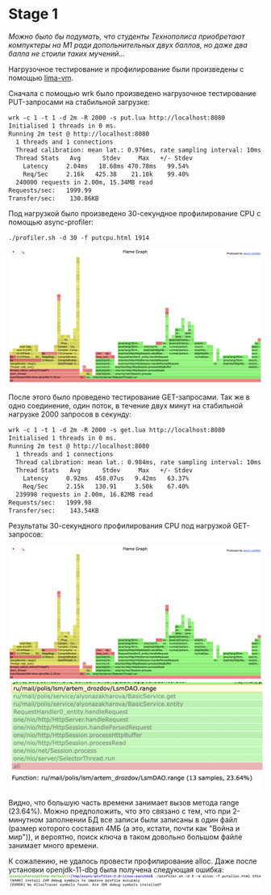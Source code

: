 <h1>Stage 1</h1>

*Можно было бы подумать, что студенты Технополиса приобретают компуктеры на М1 ради допольнительных двух баллов, но даже два балла не стоили таких мучений...*

Нагрузочное тестирование и профилирование были произведены с помощью [lima-vm](https://github.com/lima-vm/lima).

Сначала с помощью wrk было произведено нагрузочное тестирование PUT-запросами на стабильной загрузке:

```
wrk -c 1 -t 1 -d 2m -R 2000 -s put.lua http://localhost:8080
Initialised 1 threads in 0 ms.
Running 2m test @ http://localhost:8080
  1 threads and 1 connections
  Thread calibration: mean lat.: 0.976ms, rate sampling interval: 10ms
  Thread Stats   Avg      Stdev     Max   +/- Stdev
    Latency     2.04ms   18.68ms 470.78ms   99.54%
    Req/Sec     2.16k   425.38    21.10k    99.40%
  240000 requests in 2.00m, 15.34MB read
Requests/sec:   1999.99
Transfer/sec:    130.86KB
```

Под нагрузкой было произведено 30-секундное профилирование CPU с помощью async-profiler:

```
./profiler.sh -d 30 -f putcpu.html 1914
```

![CPU (put)](put.png)

После этого было проведено тестирование GET-запросами. Так же в одно соединение, один поток, в течение двух минут на стабильной нагрузке 2000 запросов в секунду:

```
wrk -c 1 -t 1 -d 2m -R 2000 -s get.lua http://localhost:8080
Initialised 1 threads in 0 ms.
Running 2m test @ http://localhost:8080
  1 threads and 1 connections
  Thread calibration: mean lat.: 0.984ms, rate sampling interval: 10ms
  Thread Stats   Avg      Stdev     Max   +/- Stdev
    Latency     0.92ms  458.07us   9.42ms   63.37%
    Req/Sec     2.15k   130.91     3.50k    67.40%
  239998 requests in 2.00m, 16.82MB read
Requests/sec:   1999.98
Transfer/sec:    143.54KB
```

Результаты 30-секундного профилирования CPU под нагрузкой GET-запросов:

![CPU (get)](put.png)
![range](range.png)

Видно, что большую часть времени занимает вызов метода range (23.64%). Можно предположить, что это связано с тем, что при 2-минутном заполнении БД все записи были записаны в один файл (размер которого составил 4МБ (а это, кстати, почти как "Война и мир")), и вероятно, поиск ключа в таком довольно большом файле занимает много времени.

К сожалению, не удалось провести профилирование alloc. Даже после установки openjdk-11-dbg была получена следующая ошибка:
![error](error.png)